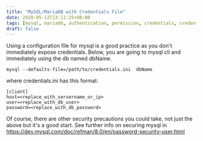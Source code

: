 ```yaml
---
title: "MySQL/MariaDB with Credentials File"
date: 2020-05-12T23:11:25+08:00
tags: [mysql, mariadb, authentication, permission, credentials, credentials-file, mysql-security]
draft: false
---
```


Using a configuration file for mysql is a good practice as you don't immediately expose credentials.
Below, you are going to mysql cli and immediately using the db named dbName.
```
mysql --defaults-file=/path/to/credentials.ini  dbName
```

where credentials.ini has this format:
```
[client]
host=<replace_with_servername_or_ip>
user=<replace_with_db_user>
password=<replace_with_db_password>
```

Of course, there are other security precautions you could take, not just the above but it's a good start.
See further info on securing mysql in https://dev.mysql.com/doc/refman/8.0/en/password-security-user.html
